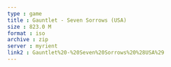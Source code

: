 ```yaml
---
type : game
title : Gauntlet - Seven Sorrows (USA)
size : 823.0 M
format : iso
archive : zip
server : myrient
link2 : Gauntlet%20-%20Seven%20Sorrows%20%28USA%29
---
```

